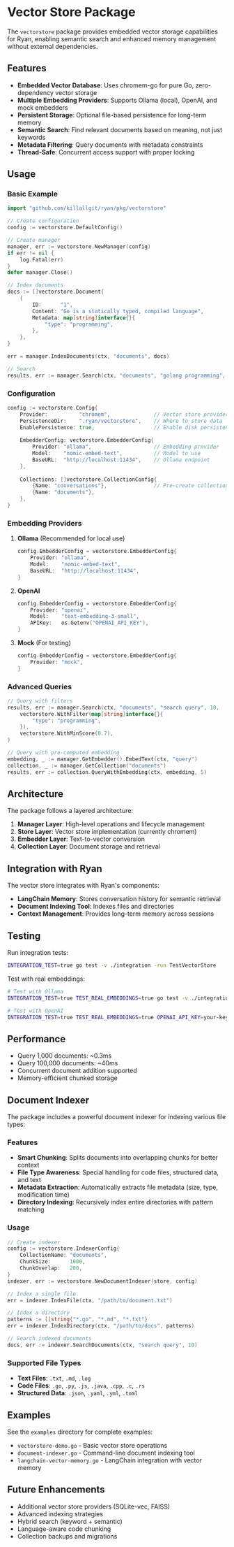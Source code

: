 # Vector Store Package

The `vectorstore` package provides embedded vector storage capabilities for Ryan, enabling semantic search and enhanced memory management without external dependencies.

## Features

- **Embedded Vector Database**: Uses chromem-go for pure Go, zero-dependency vector storage
- **Multiple Embedding Providers**: Supports Ollama (local), OpenAI, and mock embedders
- **Persistent Storage**: Optional file-based persistence for long-term memory
- **Semantic Search**: Find relevant documents based on meaning, not just keywords
- **Metadata Filtering**: Query documents with metadata constraints
- **Thread-Safe**: Concurrent access support with proper locking

## Usage

### Basic Example

```go
import "github.com/killallgit/ryan/pkg/vectorstore"

// Create configuration
config := vectorstore.DefaultConfig()

// Create manager
manager, err := vectorstore.NewManager(config)
if err != nil {
    log.Fatal(err)
}
defer manager.Close()

// Index documents
docs := []vectorstore.Document{
    {
        ID:      "1",
        Content: "Go is a statically typed, compiled language",
        Metadata: map[string]interface{}{
            "type": "programming",
        },
    },
}

err = manager.IndexDocuments(ctx, "documents", docs)

// Search
results, err := manager.Search(ctx, "documents", "golang programming", 5)
```

### Configuration

```go
config := vectorstore.Config{
    Provider:          "chromem",              // Vector store provider
    PersistenceDir:    ".ryan/vectorstore",    // Where to store data
    EnablePersistence: true,                   // Enable disk persistence
    
    EmbedderConfig: vectorstore.EmbedderConfig{
        Provider: "ollama",                    // Embedding provider
        Model:    "nomic-embed-text",          // Model to use
        BaseURL:  "http://localhost:11434",    // Ollama endpoint
    },
    
    Collections: []vectorstore.CollectionConfig{
        {Name: "conversations"},               // Pre-create collections
        {Name: "documents"},
    },
}
```

### Embedding Providers

1. **Ollama** (Recommended for local use)
   ```go
   config.EmbedderConfig = vectorstore.EmbedderConfig{
       Provider: "ollama",
       Model:    "nomic-embed-text",
       BaseURL:  "http://localhost:11434",
   }
   ```

2. **OpenAI**
   ```go
   config.EmbedderConfig = vectorstore.EmbedderConfig{
       Provider: "openai",
       Model:    "text-embedding-3-small",
       APIKey:   os.Getenv("OPENAI_API_KEY"),
   }
   ```

3. **Mock** (For testing)
   ```go
   config.EmbedderConfig = vectorstore.EmbedderConfig{
       Provider: "mock",
   }
   ```

### Advanced Queries

```go
// Query with filters
results, err := manager.Search(ctx, "documents", "search query", 10,
    vectorstore.WithFilter(map[string]interface{}{
        "type": "programming",
    }),
    vectorstore.WithMinScore(0.7),
)

// Query with pre-computed embedding
embedding, _ := manager.GetEmbedder().EmbedText(ctx, "query")
collection, _ := manager.GetCollection("documents")
results, err := collection.QueryWithEmbedding(ctx, embedding, 5)
```

## Architecture

The package follows a layered architecture:

1. **Manager Layer**: High-level operations and lifecycle management
2. **Store Layer**: Vector store implementation (currently chromem)
3. **Embedder Layer**: Text-to-vector conversion
4. **Collection Layer**: Document storage and retrieval

## Integration with Ryan

The vector store integrates with Ryan's components:

- **LangChain Memory**: Stores conversation history for semantic retrieval
- **Document Indexing Tool**: Indexes files and directories
- **Context Management**: Provides long-term memory across sessions

## Testing

Run integration tests:

```bash
INTEGRATION_TEST=true go test -v ./integration -run TestVectorStore
```

Test with real embeddings:

```bash
# Test with Ollama
INTEGRATION_TEST=true TEST_REAL_EMBEDDINGS=true go test -v ./integration -run TestRealEmbeddings

# Test with OpenAI
INTEGRATION_TEST=true TEST_REAL_EMBEDDINGS=true OPENAI_API_KEY=your-key go test -v ./integration -run TestRealEmbeddings
```

## Performance

- Query 1,000 documents: ~0.3ms
- Query 100,000 documents: ~40ms
- Concurrent document addition supported
- Memory-efficient chunked storage

## Document Indexer

The package includes a powerful document indexer for indexing various file types:

### Features
- **Smart Chunking**: Splits documents into overlapping chunks for better context
- **File Type Awareness**: Special handling for code files, structured data, and text
- **Metadata Extraction**: Automatically extracts file metadata (size, type, modification time)
- **Directory Indexing**: Recursively index entire directories with pattern matching

### Usage

```go
// Create indexer
config := vectorstore.IndexerConfig{
    CollectionName: "documents",
    ChunkSize:      1000,
    ChunkOverlap:   200,
}
indexer, err := vectorstore.NewDocumentIndexer(store, config)

// Index a single file
err = indexer.IndexFile(ctx, "/path/to/document.txt")

// Index a directory
patterns := []string{"*.go", "*.md", "*.txt"}
err = indexer.IndexDirectory(ctx, "/path/to/docs", patterns)

// Search indexed documents
docs, err := indexer.SearchDocuments(ctx, "search query", 10)
```

### Supported File Types
- **Text Files**: `.txt`, `.md`, `.log`
- **Code Files**: `.go`, `.py`, `.js`, `.java`, `.cpp`, `.c`, `.rs`
- **Structured Data**: `.json`, `.yaml`, `.yml`, `.toml`

## Examples

See the `examples` directory for complete examples:
- `vectorstore-demo.go` - Basic vector store operations
- `document-indexer.go` - Command-line document indexing tool
- `langchain-vector-memory.go` - LangChain integration with vector memory

## Future Enhancements

- Additional vector store providers (SQLite-vec, FAISS)
- Advanced indexing strategies
- Hybrid search (keyword + semantic)
- Language-aware code chunking
- Collection backups and migrations